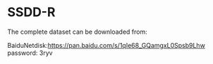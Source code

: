 # SSDD-R



The complete dataset can be downloaded from:

BaiduNetdisk:https://pan.baidu.com/s/1qIe68_GQamgxL0Spsb9Lhw password: 3ryv
